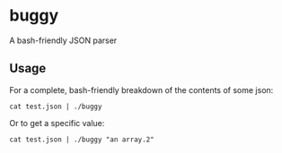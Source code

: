 # buggy

A bash-friendly JSON parser

## Usage

For a complete, bash-friendly breakdown of the contents of some json:

    cat test.json | ./buggy

Or to get a specific value:

    cat test.json | ./buggy "an array.2"
